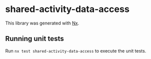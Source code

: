 # shared-activity-data-access

This library was generated with [Nx](https://nx.dev).

## Running unit tests

Run `nx test shared-activity-data-access` to execute the unit tests.

